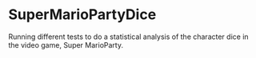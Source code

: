 # SuperMarioPartyDice
Running different tests to do a statistical analysis of the character dice in the video game, Super MarioParty.
